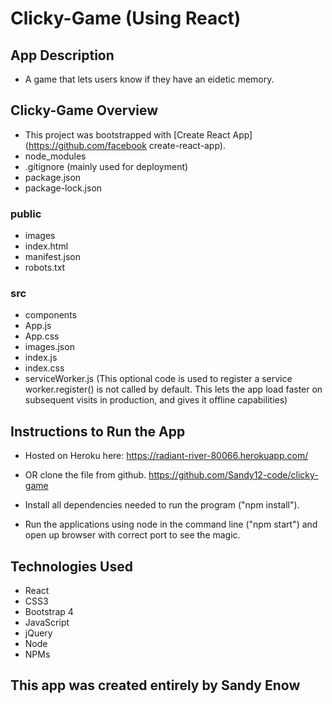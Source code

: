 # Clicky-Game (Using React)

## App Description
* A game that lets users know if they have an eidetic memory.

## Clicky-Game Overview
* This project was bootstrapped with [Create React App](https://github.com/facebook create-react-app).
* node_modules
* .gitignore (mainly used for deployment)
* package.json
* package-lock.json

### public
* images
* index.html
* manifest.json
* robots.txt
### src
* components
* App.js
* App.css
* images.json
* index.js
* index.css
* serviceWorker.js (This optional code is used to register a service worker.register() is not called by default. This lets the app load faster on subsequent visits in production, and gives it offline capabilities)

## Instructions to Run the App
* Hosted on Heroku here: https://radiant-river-80066.herokuapp.com/

* OR clone the file from github. https://github.com/Sandy12-code/clicky-game

* Install all dependencies needed to run the program ("npm install").

* Run the applications using node in the command line ("npm start") and open up browser with correct port to see the magic.

## Technologies Used
* React
* CSS3
* Bootstrap 4
* JavaScript
* jQuery
* Node
* NPMs
## This app was created entirely by Sandy Enow